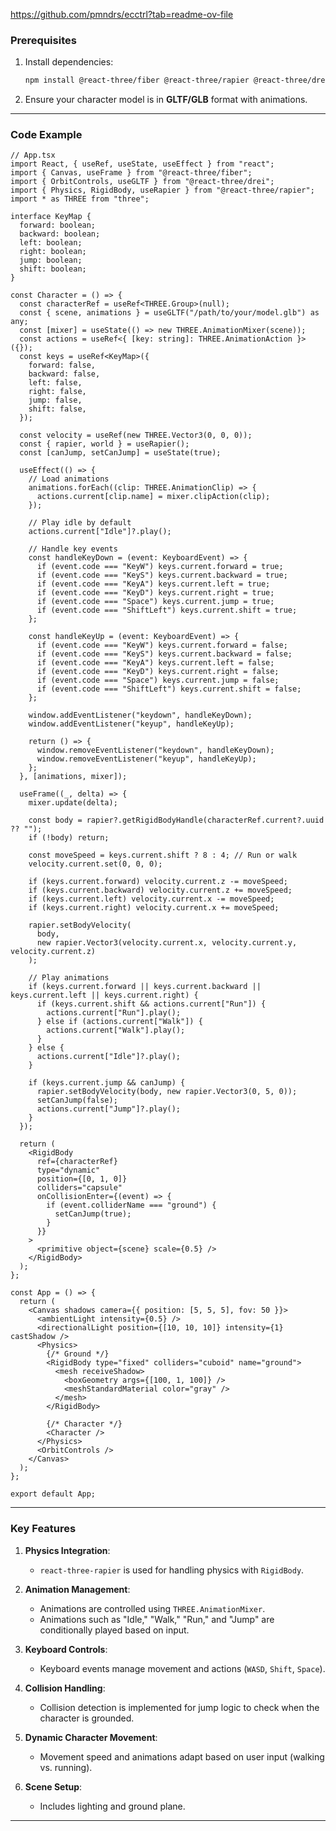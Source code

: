 
https://github.com/pmndrs/ecctrl?tab=readme-ov-file

### Prerequisites

1. Install dependencies:
    
    ```bash
    npm install @react-three/fiber @react-three/rapier @react-three/drei @react-three/rapier react-three-gltfloader three
    ```
    
2. Ensure your character model is in **GLTF/GLB** format with animations.
    

---

### Code Example

```tsx
// App.tsx
import React, { useRef, useState, useEffect } from "react";
import { Canvas, useFrame } from "@react-three/fiber";
import { OrbitControls, useGLTF } from "@react-three/drei";
import { Physics, RigidBody, useRapier } from "@react-three/rapier";
import * as THREE from "three";

interface KeyMap {
  forward: boolean;
  backward: boolean;
  left: boolean;
  right: boolean;
  jump: boolean;
  shift: boolean;
}

const Character = () => {
  const characterRef = useRef<THREE.Group>(null);
  const { scene, animations } = useGLTF("/path/to/your/model.glb") as any;
  const [mixer] = useState(() => new THREE.AnimationMixer(scene));
  const actions = useRef<{ [key: string]: THREE.AnimationAction }>({});
  const keys = useRef<KeyMap>({
    forward: false,
    backward: false,
    left: false,
    right: false,
    jump: false,
    shift: false,
  });

  const velocity = useRef(new THREE.Vector3(0, 0, 0));
  const { rapier, world } = useRapier();
  const [canJump, setCanJump] = useState(true);

  useEffect(() => {
    // Load animations
    animations.forEach((clip: THREE.AnimationClip) => {
      actions.current[clip.name] = mixer.clipAction(clip);
    });

    // Play idle by default
    actions.current["Idle"]?.play();

    // Handle key events
    const handleKeyDown = (event: KeyboardEvent) => {
      if (event.code === "KeyW") keys.current.forward = true;
      if (event.code === "KeyS") keys.current.backward = true;
      if (event.code === "KeyA") keys.current.left = true;
      if (event.code === "KeyD") keys.current.right = true;
      if (event.code === "Space") keys.current.jump = true;
      if (event.code === "ShiftLeft") keys.current.shift = true;
    };

    const handleKeyUp = (event: KeyboardEvent) => {
      if (event.code === "KeyW") keys.current.forward = false;
      if (event.code === "KeyS") keys.current.backward = false;
      if (event.code === "KeyA") keys.current.left = false;
      if (event.code === "KeyD") keys.current.right = false;
      if (event.code === "Space") keys.current.jump = false;
      if (event.code === "ShiftLeft") keys.current.shift = false;
    };

    window.addEventListener("keydown", handleKeyDown);
    window.addEventListener("keyup", handleKeyUp);

    return () => {
      window.removeEventListener("keydown", handleKeyDown);
      window.removeEventListener("keyup", handleKeyUp);
    };
  }, [animations, mixer]);

  useFrame((_, delta) => {
    mixer.update(delta);

    const body = rapier?.getRigidBodyHandle(characterRef.current?.uuid ?? "");
    if (!body) return;

    const moveSpeed = keys.current.shift ? 8 : 4; // Run or walk
    velocity.current.set(0, 0, 0);

    if (keys.current.forward) velocity.current.z -= moveSpeed;
    if (keys.current.backward) velocity.current.z += moveSpeed;
    if (keys.current.left) velocity.current.x -= moveSpeed;
    if (keys.current.right) velocity.current.x += moveSpeed;

    rapier.setBodyVelocity(
      body,
      new rapier.Vector3(velocity.current.x, velocity.current.y, velocity.current.z)
    );

    // Play animations
    if (keys.current.forward || keys.current.backward || keys.current.left || keys.current.right) {
      if (keys.current.shift && actions.current["Run"]) {
        actions.current["Run"].play();
      } else if (actions.current["Walk"]) {
        actions.current["Walk"].play();
      }
    } else {
      actions.current["Idle"]?.play();
    }

    if (keys.current.jump && canJump) {
      rapier.setBodyVelocity(body, new rapier.Vector3(0, 5, 0));
      setCanJump(false);
      actions.current["Jump"]?.play();
    }
  });

  return (
    <RigidBody
      ref={characterRef}
      type="dynamic"
      position={[0, 1, 0]}
      colliders="capsule"
      onCollisionEnter={(event) => {
        if (event.colliderName === "ground") {
          setCanJump(true);
        }
      }}
    >
      <primitive object={scene} scale={0.5} />
    </RigidBody>
  );
};

const App = () => {
  return (
    <Canvas shadows camera={{ position: [5, 5, 5], fov: 50 }}>
      <ambientLight intensity={0.5} />
      <directionalLight position={[10, 10, 10]} intensity={1} castShadow />
      <Physics>
        {/* Ground */}
        <RigidBody type="fixed" colliders="cuboid" name="ground">
          <mesh receiveShadow>
            <boxGeometry args={[100, 1, 100]} />
            <meshStandardMaterial color="gray" />
          </mesh>
        </RigidBody>

        {/* Character */}
        <Character />
      </Physics>
      <OrbitControls />
    </Canvas>
  );
};

export default App;
```

---

### Key Features

1. **Physics Integration**:
    
    - `react-three-rapier` is used for handling physics with `RigidBody`.
2. **Animation Management**:
    
    - Animations are controlled using `THREE.AnimationMixer`.
    - Animations such as "Idle," "Walk," "Run," and "Jump" are conditionally played based on input.
3. **Keyboard Controls**:
    
    - Keyboard events manage movement and actions (`WASD`, `Shift`, `Space`).
4. **Collision Handling**:
    
    - Collision detection is implemented for jump logic to check when the character is grounded.
5. **Dynamic Character Movement**:
    
    - Movement speed and animations adapt based on user input (walking vs. running).
6. **Scene Setup**:
    
    - Includes lighting and ground plane.

---
